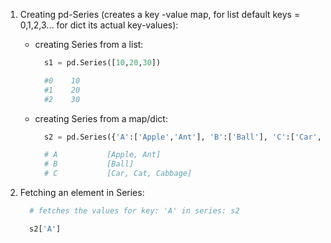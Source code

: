 1. Creating pd-Series (creates a key -value map, for list default keys = 0,1,2,3... for dict its actual key-values):

    - creating Series from a list:

      ```python
        s1 = pd.Series([10,20,30])
      
        #0    10
        #1    20
        #2    30
      ```

   - creating Series from a map/dict:

      ```python
        s2 = pd.Series({'A':['Apple','Ant'], 'B':['Ball'], 'C':['Car','Cat','Cabbage']})
      
        # A           [Apple, Ant]
        # B           [Ball]
        # C           [Car, Cat, Cabbage]
      ```
      
2. Fetching an element in Series:

      ```python
        # fetches the values for key: 'A' in series: s2
      
        s2['A']
      ```

